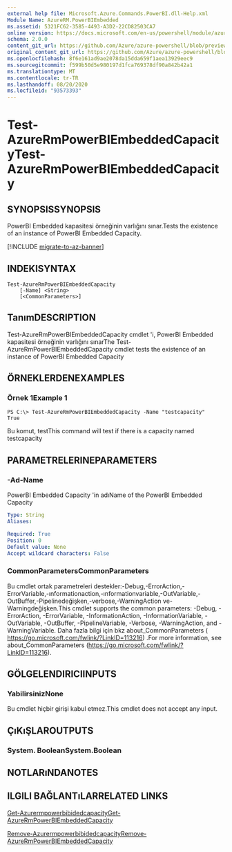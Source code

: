 ```yaml
---
external help file: Microsoft.Azure.Commands.PowerBI.dll-Help.xml
Module Name: AzureRM.PowerBIEmbedded
ms.assetid: 5321FC62-3585-4493-A3D2-22CD82503CA7
online version: https://docs.microsoft.com/en-us/powershell/module/azurerm.powerbiembedded/test-azurermpowerbiembeddedcapacity
schema: 2.0.0
content_git_url: https://github.com/Azure/azure-powershell/blob/preview/src/ResourceManager/PowerBIEmbedded/Commands.PowerBI/help/Test-AzureRmPowerBIEmbeddedCapacity.md
original_content_git_url: https://github.com/Azure/azure-powershell/blob/preview/src/ResourceManager/PowerBIEmbedded/Commands.PowerBI/help/Test-AzureRmPowerBIEmbeddedCapacity.md
ms.openlocfilehash: 8f6e161ad9ae2078da15dda659f1aea13929eec9
ms.sourcegitcommit: f599b50d5e980197d1fca769378df90a842b42a1
ms.translationtype: MT
ms.contentlocale: tr-TR
ms.lasthandoff: 08/20/2020
ms.locfileid: "93573393"
---
```

# <span data-ttu-id="6a879-101">Test-AzureRmPowerBIEmbeddedCapacity</span><span class="sxs-lookup"><span data-stu-id="6a879-101">Test-AzureRmPowerBIEmbeddedCapacity</span></span>

## <span data-ttu-id="6a879-102">SYNOPSIS</span><span class="sxs-lookup"><span data-stu-id="6a879-102">SYNOPSIS</span></span>
<span data-ttu-id="6a879-103">PowerBI Embedded kapasitesi örneğinin varlığını sınar.</span><span class="sxs-lookup"><span data-stu-id="6a879-103">Tests the existence of an instance of PowerBI Embedded Capacity.</span></span>

[!INCLUDE [migrate-to-az-banner](../../includes/migrate-to-az-banner.md)]

## <span data-ttu-id="6a879-104">INDEKI</span><span class="sxs-lookup"><span data-stu-id="6a879-104">SYNTAX</span></span>

```
Test-AzureRmPowerBIEmbeddedCapacity 
    [-Name] <String> 
    [<CommonParameters>]
```

## <span data-ttu-id="6a879-105">Tanım</span><span class="sxs-lookup"><span data-stu-id="6a879-105">DESCRIPTION</span></span>
<span data-ttu-id="6a879-106">Test-AzureRmPowerBIEmbeddedCapacity cmdlet 'i, PowerBI Embedded kapasitesi örneğinin varlığını sınar</span><span class="sxs-lookup"><span data-stu-id="6a879-106">The Test-AzureRmPowerBIEmbeddedCapacity cmdlet tests the existence of an instance of PowerBI Embedded Capacity</span></span>

## <span data-ttu-id="6a879-107">ÖRNEKLERDEN</span><span class="sxs-lookup"><span data-stu-id="6a879-107">EXAMPLES</span></span>

### <span data-ttu-id="6a879-108">Örnek 1</span><span class="sxs-lookup"><span data-stu-id="6a879-108">Example 1</span></span>
```
PS C:\> Test-AzureRmPowerBIEmbeddedCapacity -Name "testcapacity"
True
```

<span data-ttu-id="6a879-109">Bu komut, test</span><span class="sxs-lookup"><span data-stu-id="6a879-109">This command will test if there is a capacity named testcapacity</span></span>

## <span data-ttu-id="6a879-110">PARAMETRELERINE</span><span class="sxs-lookup"><span data-stu-id="6a879-110">PARAMETERS</span></span>

### <span data-ttu-id="6a879-111">-Ad</span><span class="sxs-lookup"><span data-stu-id="6a879-111">-Name</span></span>
<span data-ttu-id="6a879-112">PowerBI Embedded Capacity 'in adı</span><span class="sxs-lookup"><span data-stu-id="6a879-112">Name of the PowerBI Embedded Capacity</span></span>

```yaml
Type: String
Aliases: 

Required: True
Position: 0
Default value: None
Accept wildcard characters: False
```

### <span data-ttu-id="6a879-113">CommonParameters</span><span class="sxs-lookup"><span data-stu-id="6a879-113">CommonParameters</span></span>
<span data-ttu-id="6a879-114">Bu cmdlet ortak parametreleri destekler:-Debug,-ErrorAction,-ErrorVariable,-ınformationaction,-ınformationvariable,-OutVariable,-OutBuffer,-Pipelinedeğişken,-verbose,-WarningAction ve-Warningdeğişken.</span><span class="sxs-lookup"><span data-stu-id="6a879-114">This cmdlet supports the common parameters: -Debug, -ErrorAction, -ErrorVariable, -InformationAction, -InformationVariable, -OutVariable, -OutBuffer, -PipelineVariable, -Verbose, -WarningAction, and -WarningVariable.</span></span> <span data-ttu-id="6a879-115">Daha fazla bilgi için bkz about_CommonParameters ( https://go.microsoft.com/fwlink/?LinkID=113216) .</span><span class="sxs-lookup"><span data-stu-id="6a879-115">For more information, see about_CommonParameters (https://go.microsoft.com/fwlink/?LinkID=113216).</span></span>

## <span data-ttu-id="6a879-116">GÖLGELENDIRICI</span><span class="sxs-lookup"><span data-stu-id="6a879-116">INPUTS</span></span>

### <span data-ttu-id="6a879-117">Yabilirsiniz</span><span class="sxs-lookup"><span data-stu-id="6a879-117">None</span></span>
<span data-ttu-id="6a879-118">Bu cmdlet hiçbir girişi kabul etmez.</span><span class="sxs-lookup"><span data-stu-id="6a879-118">This cmdlet does not accept any input.</span></span>

## <span data-ttu-id="6a879-119">ÇıKıŞLAR</span><span class="sxs-lookup"><span data-stu-id="6a879-119">OUTPUTS</span></span>

### <span data-ttu-id="6a879-120">System. Boolean</span><span class="sxs-lookup"><span data-stu-id="6a879-120">System.Boolean</span></span>

## <span data-ttu-id="6a879-121">NOTLARıNDA</span><span class="sxs-lookup"><span data-stu-id="6a879-121">NOTES</span></span>

## <span data-ttu-id="6a879-122">ILGILI BAĞLANTıLAR</span><span class="sxs-lookup"><span data-stu-id="6a879-122">RELATED LINKS</span></span>

[<span data-ttu-id="6a879-123">Get-Azurermpowerbibidedcapacity</span><span class="sxs-lookup"><span data-stu-id="6a879-123">Get-AzureRmPowerBIEmbeddedCapacity</span></span>](./Get-AzureRmPowerBIEmbeddedCapacity.md)

[<span data-ttu-id="6a879-124">Remove-Azurermpowerbibidedcapacity</span><span class="sxs-lookup"><span data-stu-id="6a879-124">Remove-AzureRmPowerBIEmbeddedCapacity</span></span>](./Remove-AzureRmPowerBIEmbeddedCapacity.md)
